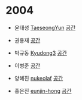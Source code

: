 # 2004

- 윤태성 [TaeseongYun](https://github.com/TaeseongYun)
[공간](https://github.com/StudyFork/GoogryAndroidArchitectureStudy/tree/master/2004/taeseongyun)

- 권용재 [](https://github.com/)
[공간](https://github.com/StudyFork/GoogryAndroidArchitectureStudy/tree/master/2004/)

- 박규동 [Kyudong3](https://github.com/Kyudong3)
[공간](https://github.com/StudyFork/GoogryAndroidArchitectureStudy/tree/master/2004/kyudong3)

- 이병준 [](https://github.com/)
[공간](https://github.com/StudyFork/GoogryAndroidArchitectureStudy/tree/master/2004/)

- 양혜진 [nukeolaf](https://github.com/nukeolaf)
[공간](https://github.com/StudyFork/GoogryAndroidArchitectureStudy/tree/master/2004/nukeolaf)

- 홍은진 [eunjin-hong](https://github.com/eunjin-hong)
[공간](https://github.com/StudyFork/GoogryAndroidArchitectureStudy/tree/master/2004/eunjin-hong)
